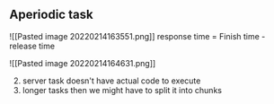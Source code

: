 ## Aperiodic task 
![[Pasted image 20220214163551.png]]
response time = Finish time - release time

![[Pasted image 20220214164631.png]]

2. server task doesn't have actual code to execute 
3. longer tasks then we might have to split it into chunks 
